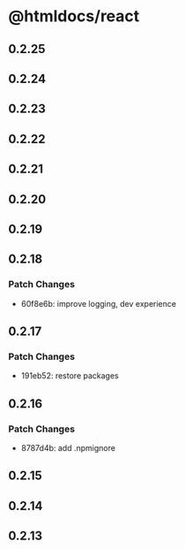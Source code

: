 # @htmldocs/react

## 0.2.25

## 0.2.24

## 0.2.23

## 0.2.22

## 0.2.21

## 0.2.20

## 0.2.19

## 0.2.18

### Patch Changes

- 60f8e6b: improve logging, dev experience

## 0.2.17

### Patch Changes

- 191eb52: restore packages

## 0.2.16

### Patch Changes

- 8787d4b: add .npmignore

## 0.2.15

## 0.2.14

## 0.2.13
